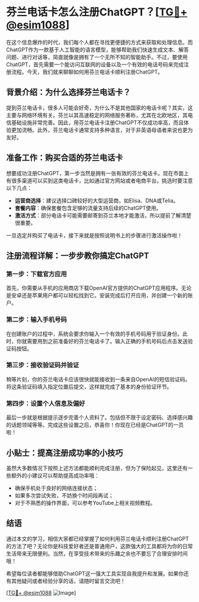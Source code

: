 # 芬兰电话卡怎么注册ChatGPT？[[TG💪+ @esim1088](https://t.me/s/esim1088)]

在这个信息爆炸的时代，我们每个人都在寻找更便捷的方式来获取和处理信息。而ChatGPT作为一款基于人工智能的语言模型，能够帮助我们快速生成文本、解答问题、进行对话等，简直就像是拥有了一个无所不知的智能助手。不过，要使用ChatGPT，首先需要一个能访问互联网的设备以及一个有效的电话号码来完成注册流程。今天，我们就来聊聊如何用芬兰电话卡顺利注册ChatGPT。

## 背景介绍：为什么选择芬兰电话卡？

提到芬兰电话卡，很多人可能会好奇，为什么不是其他国家的电话卡呢？其实，这主要与网络环境有关。芬兰以其高速稳定的网络服务著称，尤其在北欧地区，其电信基础设施非常完善。因此，用芬兰电话卡注册ChatGPT不仅成功率高，而且体验更加流畅。此外，芬兰电话卡通常支持多种语言，对于非英语母语者来说也更为友好。

## 准备工作：购买合适的芬兰电话卡

想要成功注册ChatGPT，第一步当然是拥有一张有效的芬兰电话卡。现在市面上有很多渠道可以买到这类电话卡，比如通过官方网站或者电商平台。挑选时要注意以下几点：

- **运营商选择**：建议选择口碑较好的大型运营商，如Elisa、DNA或Telia。
- **套餐内容**：确保套餐包含足够的流量支持后续的ChatGPT使用。
- **激活方式**：部分电话卡可能需要邮寄到芬兰本地才能激活，所以提前了解清楚很重要。

一旦选定并购买了电话卡，接下来就是按照说明书上的步骤进行激活操作啦！

## 注册流程详解：一步步教你搞定ChatGPT

### 第一步：下载官方应用

首先，你需要从手机的应用商店下载OpenAI官方提供的ChatGPT应用程序。无论是安卓还是苹果用户都可以轻松找到它。安装完成后打开应用，并创建一个新的账户。

### 第二步：输入手机号码

在创建账户的过程中，系统会要求你输入一个有效的手机号码用于验证身份。此时，你就需要用到之前准备好的芬兰电话卡了。输入正确的手机号码后点击发送验证码按钮。

### 第三步：接收验证码并验证

稍等片刻，你的芬兰电话卡应该很快就能接收到一条来自OpenAI的短信验证码。将这条验证码填入指定位置后提交，这样就完成了基本的身份验证环节。

### 第四步：设置个人信息及偏好

最后一步就是根据提示逐步完善个人资料了。包括但不限于设定密码、选择感兴趣的话题领域等等。完成这些设置之后，恭喜你！你现在已经是ChatGPT的一员啦！

## 小贴士：提高注册成功率的小技巧

虽然大多数情况下按照上述方法都能顺利完成注册，但为了保险起见，这里还有一些额外的小建议可以帮助提高成功率哦：

- 确保手机处于良好的网络连接状态；
- 如果多次尝试失败，不妨换个时间段再试；
- 对于不熟悉的操作界面，可以参考YouTube上相关视频教程。

## 结语

通过本文的学习，相信大家都已经掌握了如何利用芬兰电话卡顺利注册ChatGPT的方法了吧？无论你是科技爱好者还是普通用户，这款强大的工具都将为你的日常生活带来无限便利。当然，在享受技术带来的乐趣之余也不要忘了合理安排时间哦！

希望每位读者都能够借助ChatGPT这一强大工具实现自我提升和发展。如果你还有其他疑问或者经验分享的话，请随时留言交流吧！

[[TG💪+ @esim1088](https://t.me/s/esim1088) ![Image](https://i.postimg.cc/4NQfJmqS/Snipaste-2025-05-13-00-14-12.png)]
